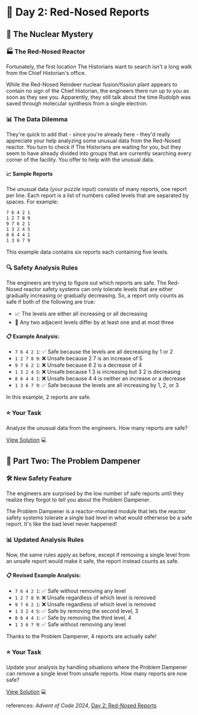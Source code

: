 # 🎄 Day 2: Red-Nosed Reports

## 🔬 The Nuclear Mystery

### 🏭 The Red-Nosed Reactor
Fortunately, the first location The Historians want to search isn't a long walk from the Chief Historian's office.

While the Red-Nosed Reindeer nuclear fusion/fission plant appears to contain no sign of the Chief Historian, the engineers there run up to you as soon as they see you. Apparently, they still talk about the time Rudolph was saved through molecular synthesis from a single electron.

### 📊 The Data Dilemma
They're quick to add that - since you're already here - they'd really appreciate your help analyzing some unusual data from the Red-Nosed reactor. You turn to check if The Historians are waiting for you, but they seem to have already divided into groups that are currently searching every corner of the facility. You offer to help with the unusual data.

#### 📈 Sample Reports
The unusual data (your puzzle input) consists of many reports, one report per line. Each report is a list of numbers called levels that are separated by spaces. For example:
```txt
7 6 4 2 1
1 2 7 8 9
9 7 6 2 1
1 3 2 4 5
8 6 4 4 1
1 3 6 7 9
```
This example data contains six reports each containing five levels.

### 🔍 Safety Analysis Rules
The engineers are trying to figure out which reports are safe. The Red-Nosed reactor safety systems can only tolerate levels that are either gradually increasing or gradually decreasing. So, a report only counts as safe if both of the following are true:

- 📈 The levels are either all increasing or all decreasing
- 🔢 Any two adjacent levels differ by at least one and at most three

#### 📋 Example Analysis:
- `7 6 4 2 1`: ✅ Safe because the levels are all decreasing by 1 or 2
- `1 2 7 8 9`: ❌ Unsafe because 2 7 is an increase of 5
- `9 7 6 2 1`: ❌ Unsafe because 6 2 is a decrease of 4
- `1 3 2 4 5`: ❌ Unsafe because 1 3 is increasing but 3 2 is decreasing
- `8 6 4 4 1`: ❌ Unsafe because 4 4 is neither an increase or a decrease
- `1 3 6 7 9`: ✅ Safe because the levels are all increasing by 1, 2, or 3

In this example, 2 reports are safe.

### ⭐️ Your Task
Analyze the unusual data from the engineers. How many reports are safe?

[View Solution](./day2_pt1.py) 💻

## 🔄 Part Two: The Problem Dampener

### 🛠️ New Safety Feature
The engineers are surprised by the low number of safe reports until they realize they forgot to tell you about the Problem Dampener.

The Problem Dampener is a reactor-mounted module that lets the reactor safety systems tolerate a single bad level in what would otherwise be a safe report. It's like the bad level never happened!

### 📊 Updated Analysis Rules
Now, the same rules apply as before, except if removing a single level from an unsafe report would make it safe, the report instead counts as safe.

#### 📋 Revised Example Analysis:
- `7 6 4 2 1`: ✅ Safe without removing any level
- `1 2 7 8 9`: ❌ Unsafe regardless of which level is removed
- `9 7 6 2 1`: ❌ Unsafe regardless of which level is removed
- `1 3 2 4 5`: ✅ Safe by removing the second level, 3
- `8 6 4 4 1`: ✅ Safe by removing the third level, 4
- `1 3 6 7 9`: ✅ Safe without removing any level

Thanks to the Problem Dampener, 4 reports are actually safe!

### ⭐️ Your Task
Update your analysis by handling situations where the Problem Dampener can remove a single level from unsafe reports. How many reports are now safe?

[View Solution](./day2_pt2.py) 💻

references: *Advent of Code 2024*, [Day 2: Red-Nosed Reports](https://adventofcode.com/2024/day/2)

